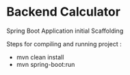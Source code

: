 # Backend Calculator

Spring Boot Application initial Scaffolding

Steps for compiling and running project :
- mvn clean install
- mvn spring-boot:run


